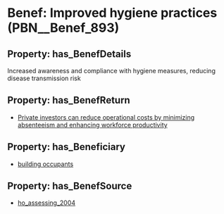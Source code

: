 # Benef: __Improved hygiene practices__ (PBN__Benef_893)

## Property: has_BenefDetails

Increased awareness and compliance with hygiene measures, reducing disease transmission risk

## Property: has_BenefReturn

* [Private investors can reduce operational costs by minimizing absenteeism and enhancing workforce productivity](../BenefReturn/PBN__BenefReturn_976)

## Property: has_Beneficiary

* [building occupants](../Stakeholder/PBN__Stakeholder_97)

## Property: has_BenefSource

* [ho_assessing_2004](../Article/PBN__Article_180)

